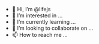 - 👋 Hi, I’m @lifejs
- 👀 I’m interested in ...
- 🌱 I’m currently learning ...
- 💞️ I’m looking to collaborate on ...
- 📫 How to reach me ...

<!---
lifejs/lifejs is a ✨ special ✨ repository because its `README.md` (this file) appears on your GitHub profile.
You can click the Preview link to take a look at your changes.
--->
